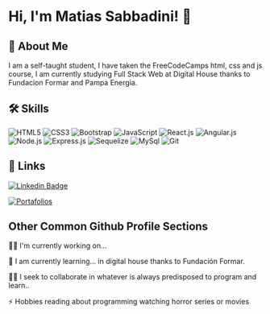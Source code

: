 # Hi, I'm Matias Sabbadini! 👋

## 🚀 About Me
I am a self-taught student, I have taken the FreeCodeCamps html, css and js course, 
I am currently studying Full Stack Web at Digital House thanks to Fundacion Formar and Pampa Energia.



## 🛠 Skills

![HTML5](https://img.shields.io/badge/-HTML5-F47D00?style=plastic&logo=html5&logoColor=white)
![CSS3](https://img.shields.io/badge/-CSS3-1700F5?style=plastic&logo=css3&logoColor=white)
![Bootstrap](https://img.shields.io/badge/-Bootstrap-DF02F4?style=plastic&logo=Bootstrap&logoColor=white)
![JavaScript](https://img.shields.io/badge/-JavaScript-EADF56?style=plastic&logo=JavaScript&logoColor=white)
![React.js](https://img.shields.io/badge/-React-38DDFC?style=plastic&logo=React&logoColor=white)
![Angular.js](https://img.shields.io/badge/-Angular-F5002D?style=plastic&logo=Angular&logoColor=white)
![Node.js](https://img.shields.io/badge/-Node.js-14EA42?style=plastic&logo=Node.js&logoColor=white)
![Express.js](https://img.shields.io/badge/-Express-9E7244?style=plastic&logo=Express&logoColor=white)
![Sequelize](https://img.shields.io/badge/-Sequelize-978108?style=plastic&logo=Sequelize&logoColor=white)
![MySql](https://img.shields.io/badge/-MySQL-C9E4B?style=plastic&logo=Mysql&logoColor=white)
![Git](https://img.shields.io/badge/-Git-FA5A01?style=plastic&logo=Git&logoColor=white)



## 🔗 Links
[![Linkedin Badge](https://img.shields.io/badge/-Linkedin-0077B5?style=plastic&logo=Linkedin&logoColor=white&link=https://www.linkedin.com/in/matias-sabbadini-desarrollador/)](https://www.linkedin.com/in/matias-sabbadini-desarrollador/)

[![Portafolios](https://img.shields.io/badge/-Portafolio-0012ff?style=plastic&logo=Vercel&logoColor=white&link=https://portafolio-matias-sabbadini.vercel.app/)](https://portafolio-matias-sabbadini.vercel.app/)



## Other Common Github Profile Sections
👩‍💻 I'm currently working on...

🧠 I am currently learning... in digital house thanks to Fundación Formar.

👯‍♀️ I seek to collaborate in whatever is always predisposed to program and learn..


⚡️ Hobbies reading about programming watching horror series or movies







